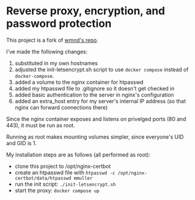 # Reverse proxy, encryption, and password protection

This project is a fork of [wmnd's repo](https://github.com/wmnnd/nginx-certbot).

I've made the following changes:

1) substituted in my own hostnames
2) adjusted the init-letsencrypt.sh script to use `docker compose` instead of `docker-compose`.
3) added a volume to the nginx container for htpasswd
4) added my htpasswd file to .gitignore so it doesn't get checked in
5) added basic authentication to the server in nginx's configuration
6) added an extra_host entry for my server's internal IP address (so that nginx can forward connections there)

Since the nginx container exposes and listens on privelged ports (80 and 443), it must be run as root.

Running as root makes mounting volumes simpler, since everyone's UID and GID is 1.

My installation steps are as follows (all performed as root):

- clone this project to /opt/nginx-certbot 
- create an htpasswd file with `htpasswd -c /opt/nginx-certbot/data/htpasswd mmuller`
- run the init script: `./init-letsencrypt.sh`
- start the proxy: `docker compose up`

